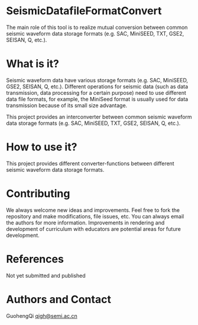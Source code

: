 # SeismicDatafileFormatConvert
The main role of this tool is to realize mutual conversion between common seismic waveform data storage formats (e.g. SAC, MiniSEED, TXT, GSE2, SEISAN, Q, etc.).

# What is it?
Seismic waveform data have various storage formats (e.g. SAC, MiniSEED, GSE2, SEISAN, Q, etc.). Different operations for seismic data (such as data transmission, data processing for a certain purpose) need to use different data file formats, for example, the MiniSeed format is usually used for data transmission because of its small size advantage.

This project provides an interconverter between common seismic waveform data storage formats (e.g. SAC, MiniSEED, TXT, GSE2, SEISAN, Q, etc.). 

# How to use it?
This project provides different converter-functions between different seismic waveform data storage formats.

# Contributing
We always welcome new ideas and improvements. Feel free to fork the repository and make modifications, file issues, etc. You can always email the authors for more information. Improvements in rendering and development of curriculum with educators are potential areas for future development.

# References
Not yet submitted and published

# Authors and Contact

GuohengQi qigh@semi.ac.cn
